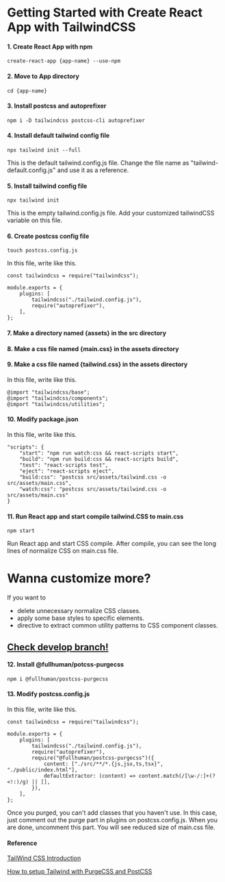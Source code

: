 # Getting Started with Create React App with TailwindCSS

#### 1. Create React App with npm

`create-react-app {app-name} --use-npm`

#### 2. Move to App directory

`cd {app-name}`

#### 3. Install postcss and autoprefixer

`npm i -D tailwindcss postcss-cli autoprefixer`

#### 4. Install default tailwind config file

`npx tailwind init --full`

This is the default tailwind.config.js file. Change the file name as "tailwind-default.config.js" and use it as a reference.

#### 5. Install tailwind config file

`npx tailwind init`

This is the empty tailwind.config.js file. Add your customized tailwindCSS variable on this file.

#### 6. Create postcss config file

`touch postcss.config.js`

In this file, write like this.

```
const tailwindcss = require("tailwindcss");

module.exports = {
    plugins: [
        tailwindcss("./tailwind.config.js"),
        require("autoprefixer"),
    ],
};
```

#### 7. Make a directory named {assets} in the src directory

#### 8. Make a css file named {main.css} in the assets directory

#### 9. Make a css file named {tailwind.css} in the assets directory

In this file, write like this.

```
@import "tailwindcss/base";
@import "tailwindcss/components";
@import "tailwindcss/utilities";
```

#### 10. Modify package.json

In this file, write like this.

```
"scripts": {
    "start": "npm run watch:css && react-scripts start",
    "build": "npm run build:css && react-scripts build",
    "test": "react-scripts test",
    "eject": "react-scripts eject",
    "build:css": "postcss src/assets/tailwind.css -o src/assets/main.css",
    "watch:css": "postcss src/assets/tailwind.css -o src/assets/main.css"
}
```

#### 11. Run React app and start compile tailwind.CSS to main.css

`npm start`

Run React app and start CSS compile. After compile, you can see the long lines of normalize CSS on main.css file.

# Wanna customize more?

If you want to

- delete unnecessary normalize CSS classes.
- apply some base styles to specific elements.
- directive to extract common utility patterns to CSS component classes.

## [Check develop branch!](https://github.com/ayumitanaka13/react-tailwind-boilerplate/tree/develop)

#### 12. Install @fullhuman/potcss-purgecss

`npm i @fullhuman/postcss-purgecss`

#### 13. Modify postcss.config.js

In this file, write like this.

```
const tailwindcss = require("tailwindcss");

module.exports = {
    plugins: [
        tailwindcss("./tailwind.config.js"),
        require("autoprefixer"),
        require("@fullhuman/postcss-purgecss")({
            content: ["./src/**/*.{js,jsx,ts,tsx}", "./public/index.html"],
            defaultExtractor: (content) => content.match(/[\w-/:]+(?<!:)/g) || [],
        }),
    ],
};
```

Once you purged, you can't add classes that you haven't use. In this case, just comment out the purge part in plugins on postcss.config.js. When you are done, uncomment this part. You will see reduced size of main.css file.

#### Reference

[TailWind CSS Introduction](https://www.appliz.fr/blog/tailwindcss-introduction)

[How to setup Tailwind with PurgeCSS and PostCSS](https://flaviocopes.com/tailwind-setup/)
